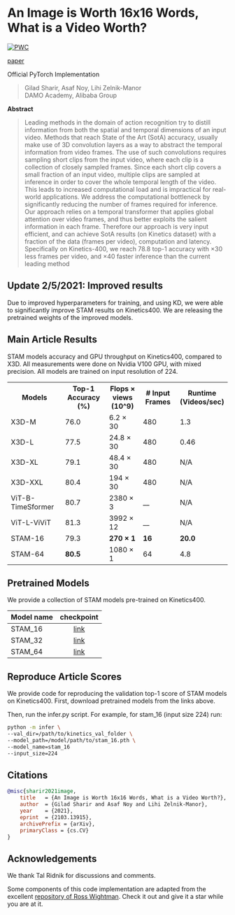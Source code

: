# An Image is Worth 16x16 Words, What is a Video Worth?

[![PWC](https://img.shields.io/endpoint.svg?url=https://paperswithcode.com/badge/an-image-is-worth-16x16-words-what-is-a-video/action-classification-on-kinetics-400)](https://paperswithcode.com/sota/action-classification-on-kinetics-400?p=an-image-is-worth-16x16-words-what-is-a-video)

[paper](https://arxiv.org/pdf/2103.13915.pdf) 

Official PyTorch Implementation

> Gilad Sharir, Asaf Noy, Lihi Zelnik-Manor<br/>
> DAMO Academy, Alibaba Group



**Abstract**

> Leading methods in the domain of action recognition try to
distill information from both the spatial and temporal dimensions of an input video. Methods that reach State of the
Art (SotA) accuracy, usually make use of 3D convolution
layers as a way to abstract the temporal information from
video frames. The use of such convolutions requires sampling short clips from the input video, where each clip is a
collection of closely sampled frames. Since each short clip
covers a small fraction of an input video, multiple clips are
sampled at inference in order to cover the whole temporal
length of the video. This leads to increased computational
load and is impractical for real-world applications. We address the computational bottleneck by significantly reducing
the number of frames required for inference. Our approach
relies on a temporal transformer that applies global attention over video frames, and thus better exploits the salient
information in each frame. Therefore our approach is very
input efficient, and can achieve SotA results (on Kinetics
dataset) with a fraction of the data (frames per video), computation and latency. Specifically on Kinetics-400, we reach
78.8 top-1 accuracy with ×30 less frames per video, and
×40 faster inference than the current leading method
>

## Update 2/5/2021:  Improved results
Due to improved hyperparameters for training, and using KD, we were able to significantly improve
 STAM results on Kinetics400.  We are releasing the pretrained weights of the improved models. 

## Main Article Results

STAM models accuracy and GPU throughput on Kinetics400, compared to X3D. All measurements were
 done on Nvidia V100 GPU, with mixed precision. All models are trained on input resolution of 224.
<p align="center">
 <table>
  <tr>
    <th>Models</th>
    <th>Top-1 Accuracy <br>(%)</th>
    <th>Flops × views<br>(10^9)</th>
    <th># Input Frames</th>
    <th>Runtime<br>(Videos/sec)</th>
  </tr>
  <tr>
    <td>X3D-M</td>
    <td>76.0</td>
    <td>6.2 × 30 </td>
    <td>480</td>
    <td>1.3</td>
  </tr>
  <tr>
    <td>X3D-L</td>
    <td>77.5</td>
    <td>24.8 × 30</td>
    <td>480</td>
    <td>0.46</td>
  </tr>
  <tr>
    <td>X3D-XL</td>
    <td>79.1</td>
    <td>48.4 × 30</td>
    <td>480</td>
    <td>N/A</td>
  </tr>
  <tr>
    <td>X3D-XXL</td>
    <td>80.4</td>
    <td>194 × 30</td>
    <td>480</td>
    <td>N/A</td>
  </tr>
  <tr>
    <td>ViT-B-TimeSformer</td>
    <td>80.7</td>
    <td>2380 × 3</td>
    <td>__</td>
    <td>N/A</td>
  </tr>
  <tr>
    <td>ViT-L-ViViT</td>
    <td>81.3</td>
    <td>3992 × 12</td>
    <td>__</td>
    <td>N/A</td>
  </tr>
  <tr>
    <td>STAM-16</td>
    <td>79.3</td>
    <td><b>270 × 1</b></td>
    <td><b>16</b></td>
    <td><b>20.0</b></td>
  </tr>
  <tr>
    <td>STAM-64</td>
    <td><b>80.5</b></td>
    <td>1080 × 1</td>
    <td>64</td>
    <td>4.8</td>
  </tr>
 </table>
</p>

## Pretrained Models

We provide a collection of STAM models pre-trained on Kinetics400. 

| Model name  | checkpoint
| ------------ | :--------------: |
| STAM_16 | [link](https://miil-public-eu.oss-eu-central-1.aliyuncs.com/model-zoo/STAM/stam_16.pth) |
| STAM_32 | [link](https://miil-public-eu.oss-eu-central-1.aliyuncs.com/model-zoo/STAM/stam_32.pth) |
| STAM_64 | [link](https://miil-public-eu.oss-eu-central-1.aliyuncs.com/model-zoo/STAM/stam_64.pth) |


## Reproduce Article Scores
We provide code for reproducing the validation top-1 score of STAM
models on Kinetics400. First, download pretrained models from the links above.

Then, run the infer.py script. For example, for stam_16 (input size 224)
run:
```bash
python -m infer \
--val_dir=/path/to/kinetics_val_folder \
--model_path=/model/path/to/stam_16.pth \
--model_name=stam_16
--input_size=224
```


## Citations

```bibtex
@misc{sharir2021image,
    title   = {An Image is Worth 16x16 Words, What is a Video Worth?}, 
    author  = {Gilad Sharir and Asaf Noy and Lihi Zelnik-Manor},
    year    = {2021},
    eprint  = {2103.13915},
    archivePrefix = {arXiv},
    primaryClass = {cs.CV}
}
```

## Acknowledgements

We thank Tal Ridnik for discussions and comments.

Some components of this code implementation are adapted from the excellent
[repository of Ross Wightman](https://github.com/rwightman/pytorch-image-models). Check it out and give it a star while
you are at it.
